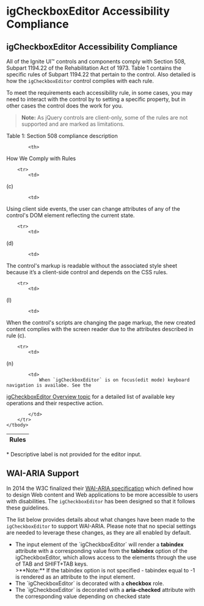 <!--
|metadata|
{
    "fileName": "igcheckboxeditor-accessibility-compliance",
    "controlName": "igEditors",
    "tags": ["Editing","Section 508"]
}
|metadata|
-->

# igCheckboxEditor Accessibility Compliance

## igCheckboxEditor Accessibility Compliance
All of the Ignite UI™ controls and components comply with Section 508, Subpart 1194.22 of the Rehabilitation Act of 1973. Table 1 contains the specific rules of Subpart 1194.22 that pertain to the control. Also detailed is how the `igCheckboxEditor` control complies with each rule.

To meet the requirements each accessibility rule, in some cases, you may need to interact with the control by to setting a specific property, but in other cases the control does the work for you.

>**Note:** As jQuery controls are client-only, some of the rules are not supported and are marked as limitations.

Table 1: Section 508 compliance description

<table class="table">
	<thead>
		<tr>
            <th>
Rules
			</th>

            <th>
How We Comply with Rules
			</th>
        </tr>
	</thead>
	<tbody>
        

        <tr>
            <td>
(c)
			</td>

            <td>
Using client side events, the user can change attributes of any of the control's DOM element reflecting the current state.
			</td>
        </tr>

        <tr>
            <td>
(d)
			</td>

            <td>
The control's markup is readable without the associated style sheet because it’s a client-side control and depends on the CSS rules.
			</td>
        </tr>

        <tr>
            <td>
(l)
			</td>

            <td>
When the control's scripts are changing the page markup, the new created content complies with the screen reader due to the attributes described in rule (c).
			</td>
        </tr>

        <tr>
            <td>
(n)
			</td>

            <td>
                When `igCheckboxEditor` is on focus(edit mode) keyboard navigation is availabe. See the
[igCheckboxEditor Overview topic](igCheckboxEditor_Overview.html#keyboard-navigation) for a detailed list of available key operations and their respective action.

            </td>
        </tr>
    </tbody>
</table>

\* Descriptive label is not provided for the editor input.

## <a id="wai-aria"></a> WAI-ARIA Support

In 2014 the W3C finalized their [WAI-ARIA specification](http://www.w3.org/TR/wai-aria/) which defined how to design Web content and Web applications to be more accessible to users with disabilities. The `igCheckboxEditor` has been designed so that it follows these guidelines.

The list below provides details about what changes have been made to the `igCheckboxEditor` to support WAI-ARIA. Please note that no special settings are  needed to leverage these changes, as they are all enabled by default.

<ul>
<li>The input element of the `igCheckboxEditor` will render a <b>tabindex</b> attribute with a corresponding value from the <b>tabindex</b> option of the igCheckboxEditor, which allows access to the elements through the use of TAB and SHIFT+TAB keys. <br />
>**Note:** If the tabindex option is not specified - tabindex equal to -1 is rendered as an attribute to the input element.</li>

<li>The `igCheckboxEditor` is decorated with a <b>checkbox</b> role. 
 </li>

<li>The `igCheckboxEditor` is decorated with a <b>aria-checked</b> attribute with the corresponding value depending on checked state</li>

